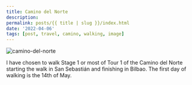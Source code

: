```yaml
---
title: Camino del Norte
description: 
permalink: posts/{{ title | slug }}/index.html
date: '2022-04-06'
tags: [post, travel, camino, walking, image]
---
```


![camino-del-norte](/images/Camino-del-Norte-Farbig.png)

I have chosen to walk Stage 1 or most of Tour 1 of the Camino del Norte starting the walk in San Sebastián and finishing in Bilbao. The first day of walking is the 14th of May. 